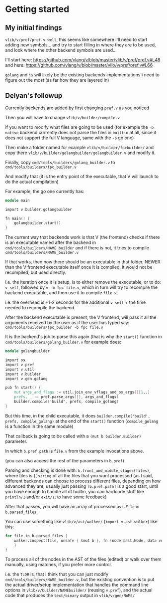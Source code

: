 # Getting started

## My initial findings

`vlib/v/pref/pref.v well`, this seems like somewhere I'll need to start adding new symbols... and try to start filling in where they are to be used, and look where the other backend symbols are used...

I'll start here: https://github.com/vlang/v/blob/master/vlib/v/pref/pref.v#L48
and here: https://github.com/vlang/v/blob/master/vlib/v/pref/pref.v#L66

`golang` and `js` will likely be the existing backends implementations I need to figure out the most (as far how they are layered in)

## Delyan's followup

Currently backends are added by first changing `pref.v` as you noticed

Then you will have to change `vlib/v/builder/compile.v`

If you want to modify what files are going to be used (for example the `-b native` backend currently does not parse the files in `builtin` at all, since it does not support the full V language, same with the `-b` go one)

Then make a folder named for example `vlib/v/builder/fpcbuilder/` and copy there `vlib/v/builder/golangbuilder/golangbuilder.v` and modify it.

Finally, copy `cmd/tools/builders/golang_builder.v` to `cmd/tools/builders/fpc_builder.v`

And modify that (it is the entry point of the executable, that V will launch to do the actual compilation)

For example, the go one currently has:
```v
module main

import v.builder.golangbuilder

fn main() {
    golangbuilder.start()
}
```

The current way that backends work is that V (the frontend) checks if there is an executable named after the backend in `cmd/tools/builders/NAME_builder` and if there is not, it tries to compile `cmd/tools/builders/NAME_builder.v`

If that works, then now there should be an executable in that folder, NEWER than the V frontend executable itself
once it is compiled, it would not be recompiled, but used directly.

i.e. the iteration once it is setup, is to either remove the executable, or to do: `v self`, followed by `v -b fpc file.v`, which in turn will try to recompile the backend executable, and then use it to compile `file.v`.


i.e. the overhead is +1-2 seconds for the additional `v self` + the time needed to recompile the backend.

After the backend executable is present, the V frontend, will pass it all the arguments received by the user as if the user has typed say: `cmd/tools/builders/fpc_builder -b fpc file.v`

It is the backend's job to parse this again (that is why the `start()` function in `cmd/tools/builders/golang_builder.v` for example does:

```v
module golangbuilder

import os
import v.pref
import v.util
import v.builder
import v.gen.golang

pub fn start() {
    mut args_and_flags := util.join_env_vflags_and_os_args()[1..]
    prefs, _ := pref.parse_args([], args_and_flags)
    builder.compile('build', prefs, compile_golang)
}
```

But this time, in the child executable, it does `builder.compile('build', prefs, compile_golang)` at the end of the `start()` function (`compile_golang` is a function in the same module)

That callback is going to be called with a `(mut b builder.Builder)` parameter.

In which `b.pref.path` is `file.v` from the example invocations above.

(you can also access the rest of the parameters in `b.pref`)

Parsing and checking is done with: `b.front_and_middle_stages(files)`, where files is `[]string` of all the files that you want processed (as I said, different backends can choose to process different files, depending on how advanced they are, usually just passing `[b.pref.path]` is a good start, until you have enough to handle all of builtin, you can hardcode stuff like `println/1` and/or `exit/1`, to have some feedback)

After that passes, you will have an array of processed `ast.File` in `b.parsed_files`.

You can use something like `vlib/v/ast/walker/` (`import v.ast.walker`) like this:
```v
for file in b.parsed_files {
    walker.inspect(file, unsafe { &mut b }, fn (node &ast.Node, data voidptr) bool {
    }
}
```
To process all of the nodes in the AST of the files (edited) or walk over them manually, using matches, if you prefer more control.

i.e. the `TLDR` is, that I think that you can just modify `cmd/tools/builders/NAME_builder.v`, but the existing convention is to put the actual driver/setup implementation that handles the command line options in `vlib/v/builder/NAMEbuilder/` (reusing `v.pref`), and the actual code that produces the `text/binary` output in `vlib/v/gen/NAME/`
